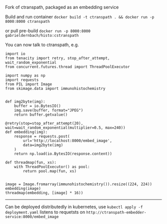 Fork of ctranspath, packaged as an embedding service

Build and run container
`docker build -t ctranspath . && docker run -p 8000:8000 ctranspath`

or pull pre-build
`docker run -p 8000:8000 gabrieldernbach/histo:cstranspath`

You can now talk to ctranspath, e.g.
```python3
import io
from tenacity import retry, stop_after_attempt, wait_random_exponential
from concurrent.futures.thread import ThreadPoolExecutor

import numpy as np
import requests
from PIL import Image
from skimage.data import immunohistochemistry


def img2byte(img):
    buffer = io.BytesIO()
    img.save(buffer, format="JPEG")
    return buffer.getvalue()

@retry(stop=stop_after_attempt(20), wait=wait_random_exponential(multiplier=0.5, max=240))
def embedding(img):
    response = requests.post(
        url='http://localhost:8000/embed_image',
        data=img2byte(img)
    )
    return np.load(io.BytesIO(response.content))

def threadmap(fun, xs):
    with ThreadPoolExecutor() as pool:
        return pool.map(fun, xs)


image = Image.fromarray(immunohistochemistry()).resize((224, 224))
embedding(image)
threadmap(embedding, [image] * 16))
```



---

Can be deployed distributedly in kubernetes, use
`kubectl apply -f deployment.yaml`
listens to requetsts on `http://ctranspath-embedder-service:8000/embed_image`